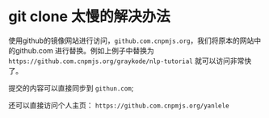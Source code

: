 # git clone 太慢的解决办法
使用github的镜像网站进行访问，`github.com.cnpmjs.org`，我们将原本的网站中的github.com 进行替换。例如上例子中替换为
`https://github.com.cnpmjs.org/graykode/nlp-tutorial` 就可以访问非常快了。

提交的内容可以直接同步到 `githun.com`;

还可以直接访问个人主页： `https://github.com.cnpmjs.org/yanlele`
